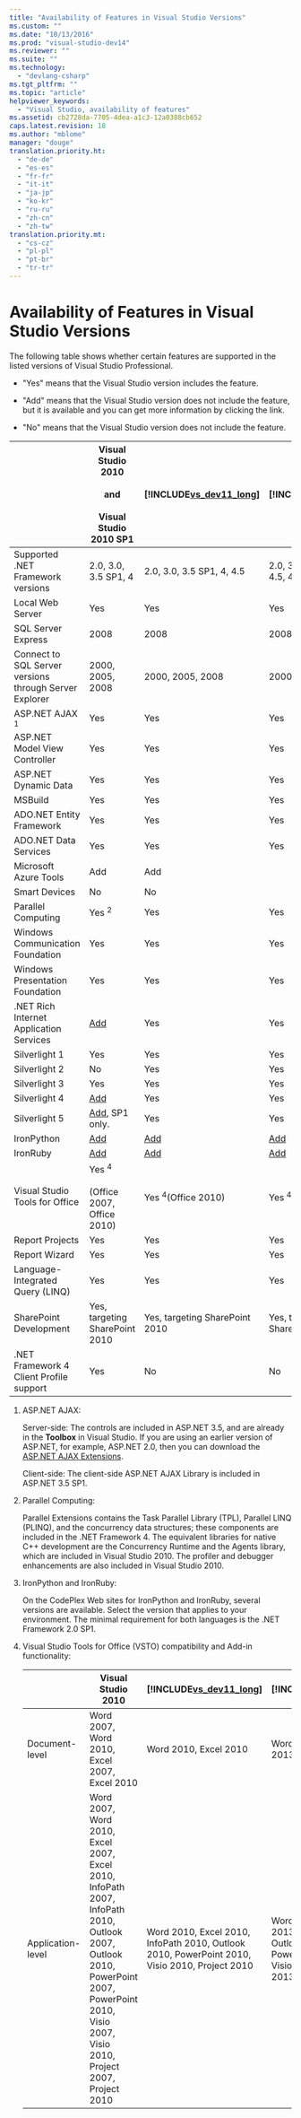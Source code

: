 ```yaml
---
title: "Availability of Features in Visual Studio Versions"
ms.custom: ""
ms.date: "10/13/2016"
ms.prod: "visual-studio-dev14"
ms.reviewer: ""
ms.suite: ""
ms.technology: 
  - "devlang-csharp"
ms.tgt_pltfrm: ""
ms.topic: "article"
helpviewer_keywords: 
  - "Visual Studio, availability of features"
ms.assetid: cb2728da-7705-4dea-a1c3-12a0388cb652
caps.latest.revision: 18
ms.author: "mblome"
manager: "douge"
translation.priority.ht: 
  - "de-de"
  - "es-es"
  - "fr-fr"
  - "it-it"
  - "ja-jp"
  - "ko-kr"
  - "ru-ru"
  - "zh-cn"
  - "zh-tw"
translation.priority.mt: 
  - "cs-cz"
  - "pl-pl"
  - "pt-br"
  - "tr-tr"
---
```

# Availability of Features in Visual Studio Versions
The following table shows whether certain features are supported in the listed versions of Visual Studio Professional.  
  
-   "Yes" means that the Visual Studio version includes the feature.  
  
-   "Add" means that the Visual Studio version does not include the feature, but it is available and you can get more information by clicking the link.  
  
-   "No" means that the Visual Studio version does not include the feature.  
  
||Visual Studio 2010<br /><br /> and<br /><br /> Visual Studio 2010 SP1|[!INCLUDE[vs_dev11_long](../codequality/includes/vs_dev11_long_md.md)]|[!INCLUDE[vs_dev12](../extensibility/includes/vs_dev12_md.md)]|  
|-|-----------------------------------------------------------|-------------------------------------------------------------------|--------------------------------------------------------------|  
|Supported .NET Framework versions|2.0, 3.0, 3.5 SP1, 4|2.0, 3.0, 3.5 SP1, 4, 4.5|2.0, 3.0, 3.5 SP1, 4, 4.5, 4.5.1|  
|Local Web Server|Yes|Yes|Yes|  
|SQL Server Express|2008|2008|2008|  
|Connect to SQL Server versions through Server Explorer|2000, 2005, 2008|2000, 2005, 2008|2000, 2005, 2008|  
|ASP.NET AJAX <sup>1</sup>|Yes|Yes|Yes|  
|ASP.NET Model View Controller|Yes|Yes|Yes|  
|ASP.NET Dynamic Data|Yes|Yes|Yes|  
|MSBuild|Yes|Yes|Yes|  
|ADO.NET Entity Framework|Yes|Yes|Yes|  
|ADO.NET Data Services|Yes|Yes|Yes|  
|Microsoft Azure Tools|Add|Add||  
|Smart Devices|No|No||  
|Parallel Computing|Yes <sup>2</sup>|Yes|Yes|  
|Windows Communication Foundation|Yes|Yes|Yes|  
|Windows Presentation Foundation|Yes|Yes|Yes|  
|.NET Rich Internet Application Services|[Add](http://go.microsoft.com/fwlink/?LinkID=230768)|Yes|Yes|  
|Silverlight 1|Yes|Yes|Yes|  
|Silverlight 2|No|Yes|Yes|  
|Silverlight 3|Yes|Yes|Yes|  
|Silverlight 4|[Add](http://go.microsoft.com/fwlink/?LinkID=153710)|Yes|Yes|  
|Silverlight 5|[Add](http://go.microsoft.com/fwlink/?LinkID=215392), SP1 only.|Yes|Yes|  
|IronPython|[Add](http://go.microsoft.com/fwlink/?LinkID=183863)|[Add](http://go.microsoft.com/fwlink/?LinkID=183863)|[Add](http://go.microsoft.com/fwlink/?LinkID=183863)|  
|IronRuby|[Add](http://go.microsoft.com/fwlink/?LinkID=183864)|[Add](http://go.microsoft.com/fwlink/?LinkID=183864)|[Add](http://go.microsoft.com/fwlink/?LinkID=183864)|  
|Visual Studio Tools for Office|Yes <sup>4</sup><br /><br /> (Office 2007, Office 2010)|Yes <sup>4</sup>(Office 2010)|Yes <sup>4</sup>(Office 2013)|  
|Report Projects|Yes|Yes|Yes|  
|Report Wizard|Yes|Yes|Yes|  
|Language-Integrated Query (LINQ)|Yes|Yes|Yes|  
|SharePoint Development|Yes, targeting SharePoint 2010|Yes, targeting SharePoint 2010|Yes, targeting SharePoint 2013|  
|.NET Framework 4 Client Profile support|Yes|No|No|  
  
1.  ASP.NET AJAX:  
  
     Server-side: The controls are included in ASP.NET 3.5, and are already in the **Toolbox** in Visual Studio. If you are using an earlier version of ASP.NET, for example, ASP.NET 2.0, then you can download the [ASP.NET AJAX Extensions](http://go.microsoft.com/fwlink/?LinkID=75360).  
  
     Client-side: The client-side ASP.NET AJAX Library is included in ASP.NET 3.5 SP1.  
  
2.  Parallel Computing:  
  
     Parallel Extensions contains the Task Parallel Library (TPL), Parallel LINQ (PLINQ), and the concurrency data structures; these components are included in the .NET Framework 4. The equivalent libraries for native C++ development are the Concurrency Runtime and the Agents library, which are included in Visual Studio 2010. The profiler and debugger enhancements are also included in Visual Studio 2010.  
  
3.  IronPython and IronRuby:  
  
     On the CodePlex Web sites for IronPython and IronRuby, several versions are available. Select the version that applies to your environment. The minimal requirement for both languages is the .NET Framework 2.0 SP1.  
  
4.  Visual Studio Tools for Office (VSTO) compatibility and Add-in functionality:  
  
    ||Visual Studio 2010|[!INCLUDE[vs_dev11_long](../codequality/includes/vs_dev11_long_md.md)]|[!INCLUDE[vs_dev12](../extensibility/includes/vs_dev12_md.md)]|  
    |-|------------------------|-------------------------------------------------------------------|--------------------------------------------------------------|  
    |Document-level|Word 2007, Word 2010, Excel 2007, Excel 2010|Word 2010, Excel 2010|Word 2013, Excel 2013|  
    |Application-level|Word 2007, Word 2010, Excel 2007, Excel 2010, InfoPath 2007, InfoPath 2010, Outlook 2007, Outlook 2010, PowerPoint 2007, PowerPoint 2010, Visio 2007, Visio 2010, Project 2007, Project 2010|Word 2010, Excel 2010, InfoPath 2010, Outlook 2010, PowerPoint 2010, Visio 2010, Project 2010|Word 2013, Excel 2013, InfoPath 2013, Outlook 2013, PowerPoint 2013, Visio 2013, Project 2013|